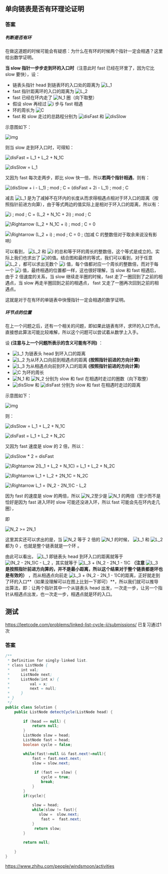 ## 单向链表是否有环理论证明

























### 答案

##### 判断是否有环

在做这道题的时候可能会有疑惑：为什么在有环的时候两个指针一定会相遇？这里给出数学证明。

**当 slow 指针一步步走到环的入口时**（注意此时 fast 已经在环里了，因为它比 slow 要快），设：

- 链表头指针 head 到链表环的入口处的距离为 ![ L_1](https://www.zhihu.com/equation?tex=+L_1)
- fast 指针距离环的入口的距离为 ![L_2](https://www.zhihu.com/equation?tex=L_2)
- fast 已经在环内走了 ![N_1](https://www.zhihu.com/equation?tex=N_1) 圈（向下取整）
- 假设 slow 再经过 ![i](https://www.zhihu.com/equation?tex=i) 步与 fast 相遇
- 环的周长为 ![C](https://www.zhihu.com/equation?tex=C)
- fast 和 slow 走过的总路程分别为 ![disFast](https://www.zhihu.com/equation?tex=disFast) 和 ![disSlow](https://www.zhihu.com/equation?tex=disSlow)

示意图如下：

![img](https://pic2.zhimg.com/80/v2-01cd0a062ced88419809167e9d03bc69_hd.jpg)

则当 slow 走到环入口时，可得知：

![disFast = L_1 + L_2 + N_1C ](https://www.zhihu.com/equation?tex=disFast+%3D+L_1+%2B+L_2+%2B+N_1C+)

![disSlow = L_1 ](https://www.zhihu.com/equation?tex=disSlow+%3D+L_1+)

又因为 fast 每次走两步，即比 slow 快一倍，所以**若两个指针相遇**，则有：

![ (disSlow + i - L_1) \; mod \; C = (disFast + 2i - L_1) \; mod \; C ](https://www.zhihu.com/equation?tex=+%28disSlow+%2B+i+-+L_1%29+%5C%3B+mod+%5C%3B+C+%3D+%28disFast+%2B+2i+-+L_1%29+%5C%3B+mod+%5C%3B+C+)

减去 ![L_1](https://www.zhihu.com/equation?tex=L_1) 是为了减掉不在环内的长度从而求得相遇点相对于环入口的距离（按照指针前进方向算），由于等式两边的值实际上是相对于环入口的距离，所以有：

![i \; mod \; C = (L_2 + N_1C + 2i) \; mod \; C ](https://www.zhihu.com/equation?tex=i+%5C%3B+mod+%5C%3B+C+%3D+%28L_2+%2B+N_1C+%2B+2i%29+%5C%3B+mod+%5C%3B+C+)

![\Rightarrow (L_2 + N_1C + i) \; mod \; C = 0 ](https://www.zhihu.com/equation?tex=%5CRightarrow+%28L_2+%2B+N_1C+%2B+i%29+%5C%3B+mod+%5C%3B+C+%3D+0+)

![\Rightarrow (L_2 + i) \; mod \; C = 0 \; (加减 C 的整数倍对于取余来说没有影响） ](https://www.zhihu.com/equation?tex=%5CRightarrow+%28L_2+%2B+i%29+%5C%3B+mod+%5C%3B+C+%3D+0+%5C%3B+%28%E5%8A%A0%E5%87%8F+C+%E7%9A%84%E6%95%B4%E6%95%B0%E5%80%8D%E5%AF%B9%E4%BA%8E%E5%8F%96%E4%BD%99%E6%9D%A5%E8%AF%B4%E6%B2%A1%E6%9C%89%E5%BD%B1%E5%93%8D%EF%BC%89+)

可以看到， ![L_2](https://www.zhihu.com/equation?tex=L_2) 和 ![i](https://www.zhihu.com/equation?tex=i) 的总和等于环的周长的整数倍，这个等式是成立的。实际上我们也求出了 ![i](https://www.zhihu.com/equation?tex=i)的值。结合图和最终的等式，我们可以看到，对于任意 ![L_2](https://www.zhihu.com/equation?tex=L_2) ，都可以求出无数个 ![i](https://www.zhihu.com/equation?tex=i) 值，每个值都对应一个周长的整数倍，而对于每一个 ![i](https://www.zhihu.com/equation?tex=i) 值，最终相遇的位置都一样，这也很好理解，当 slow 和 fast 相遇后，由于 2 倍速度的关系，当 slow 继续走半圈的时候，fast 走了一圈回到了之前的相遇点，当 slow 再走半圈回到之前的相遇点， fast 又走了一圈再次回到之前的相遇点。

这就是对于在有环的单链表中快慢指针一定会相遇的数学证明。





##### 环节点的位置

在上一个问题之后，还有一个相关的问题，即如果此链表有环，求环的入口节点。直接想此算法可能比较难解，所以这个问题可以尝试着从数学上入手。



设 **(注意与上一个问题所表示的含义可能有不同)** ：

- ![L_1](https://www.zhihu.com/equation?tex=L_1) 为链表头 head 到环入口的距离
- ![L_2](https://www.zhihu.com/equation?tex=L_2) 为从环入口向前到相遇点的距离 **(按照指针前进的方向计算)**
- ![L_3](https://www.zhihu.com/equation?tex=L_3) 为从相遇点向前到环入口的距离 **(按照指针前进的方向计算)**
- ![C](https://www.zhihu.com/equation?tex=C) 为环的周长
- ![N_1](https://www.zhihu.com/equation?tex=N_1) 和 ![N_2](https://www.zhihu.com/equation?tex=N_2) 分别为 slow 和 fast 在相遇时走过的圈数（向下取整）
- ![disSlow ](https://www.zhihu.com/equation?tex=disSlow+) 和 ![disFast](https://www.zhihu.com/equation?tex=disFast) 分别为 slow 和 fast 在相遇时走过的距离

示意图如下：

![img](https://pic4.zhimg.com/80/v2-8bb9a2e02ff7a573a68d064ec8ef4157_hd.jpg)

则：

![disSlow = L_1 + L_2 + N_1C](https://www.zhihu.com/equation?tex=disSlow+%3D+L_1+%2B+L_2+%2B+N_1C)

![disFast = L_1 + L_2 + N_2C ](https://www.zhihu.com/equation?tex=disFast+%3D+L_1+%2B+L_2+%2B+N_2C+)

又因为 fast 速度是 slow 的 2 倍，所以：

![disSlow * 2 = disFast ](https://www.zhihu.com/equation?tex=disSlow+%2A+2+%3D+disFast+)

![\Rightarrow 2(L_1 + L_2 + N_1C) = L_1 + L_2 + N_2C ](https://www.zhihu.com/equation?tex=%5CRightarrow+2%28L_1+%2B+L_2+%2B+N_1C%29+%3D+L_1+%2B+L_2+%2B+N_2C+)

![\Rightarrow L_1 + L_2 + 2N_1C = N_2C ](https://www.zhihu.com/equation?tex=%5CRightarrow+L_1+%2B+L_2+%2B+2N_1C+%3D+N_2C+)

![\Rightarrow L_1 = (N_2 - 2N_1)C - L_2 ](https://www.zhihu.com/equation?tex=%5CRightarrow+L_1+%3D+%28N_2+-+2N_1%29C+-+L_2+)

因为 fast 的速度是 slow 的两倍，所以 ![N_2](https://www.zhihu.com/equation?tex=N_2)至少是 ![N_1](https://www.zhihu.com/equation?tex=N_1) 的两倍（至少而不是恰好是因为 fast 进入环时 slow 可能还没进入环，所以 fast 可能会先在环内走几圈），

即

![N_2 >= 2N_1 ](https://www.zhihu.com/equation?tex=N_2+%3E%3D+2N_1+)

这里其实还可以求出的是，当 ![N_2](https://www.zhihu.com/equation?tex=N_2) 等于 2 倍的 ![N_1](https://www.zhihu.com/equation?tex=N_1) 的时候， ![L_1](https://www.zhihu.com/equation?tex=L_1) 和 ![L_2](https://www.zhihu.com/equation?tex=L_2) 都为 0 ，也就是整个链表就是一个环 。

由此可以看出， ![L_1](https://www.zhihu.com/equation?tex=L_1) 即链表头 head 到环入口的距离就等于 ![(N_2 - 2N_1)C - L_2](https://www.zhihu.com/equation?tex=%28N_2+-+2N_1%29C+-+L_2) ，其实就等于 ![L_3 + (N_2 - 2N_1 - 1)C](https://www.zhihu.com/equation?tex=L_3+%2B+%28N_2+-+2N_1+-+1%29C) **（注意** ![L_3](https://www.zhihu.com/equation?tex=L_3) **是按照指针前进方向算的，并不是最小距离，所以这个结果对于整个链表都是环也是有效的）** ，而从相遇点向前走 ![L_3 + (N_2 - 2N_1 - 1)C](https://www.zhihu.com/equation?tex=L_3+%2B+%28N_2+-+2N_1+-+1%29C)的距离，正好就走到了环的入口**（如果没理解可以在图上比划一下即可）**，所以我们就可以推导出算法，即：让两个指针其中一个从链表头 head 出发，一次走一步，让另一个指针从相遇点出发，也一次走一步，相遇点就是环的入口。







## 测试

https://leetcode.com/problems/linked-list-cycle-ii/submissions/ 已复习通过1次



### 答案

```java
/**
 * Definition for singly-linked list.
 * class ListNode {
 *     int val;
 *     ListNode next;
 *     ListNode(int x) {
 *         val = x;
 *         next = null;
 *     }
 * }
 */
public class Solution {
    public ListNode detectCycle(ListNode head) {
        
        if (head == null) {
            return null;
        }
        ListNode slow = head;
        ListNode fast = head;
        boolean cycle = false;

        while(fast!=null && fast.next!=null){
            fast = fast.next.next;
            slow = slow.next;
            
             if (fast == slow) {
                cycle = true;
                break;
            }
        }
        if(cycle){
            
            slow = head;
            while(slow != fast){
               slow =  slow.next;
                fast =  fast.next;
            }
             return slow;
        }
        
        return null;
       
    }
}
```





https://www.zhihu.com/people/windsmoon/activities